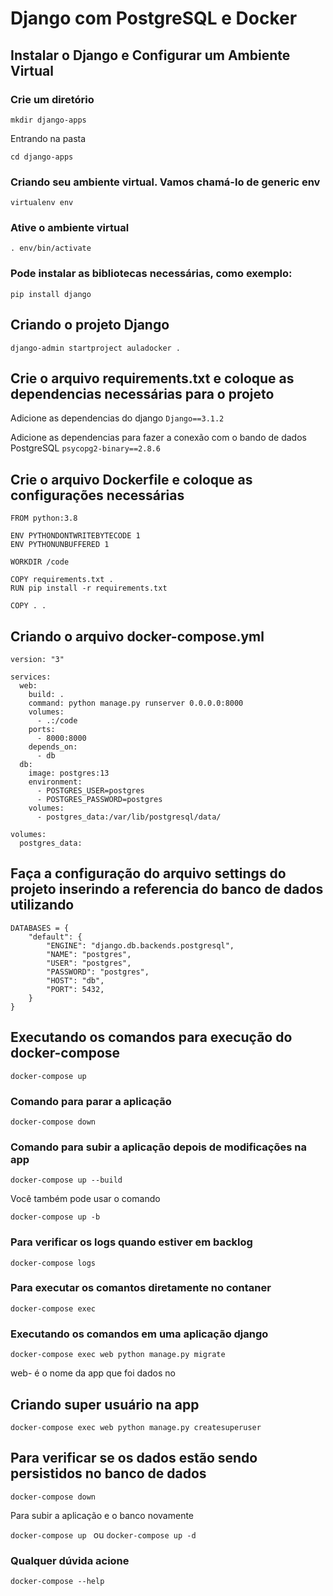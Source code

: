 # Django com PostgreSQL e Docker 

## Instalar o Django e Configurar um Ambiente Virtual 

### Crie um diretório
``` mkdir django-apps ```

Entrando na pasta 

``` cd django-apps ```

### Criando seu ambiente virtual. Vamos chamá-lo de generic env
```virtualenv env```

### Ative o ambiente virtual 
```. env/bin/activate```

### Pode instalar as bibliotecas necessárias, como exemplo:
```pip install django```

## Criando o projeto Django
```django-admin startproject auladocker .```

## Crie o arquivo requirements.txt e coloque as dependencias necessárias para o projeto

Adicione as dependencias do django 
```Django==3.1.2```

Adicione as dependencias para fazer a conexão com o bando de dados PostgreSQL
```psycopg2-binary==2.8.6```

## Crie o arquivo Dockerfile e coloque as configurações necessárias 
```
FROM python:3.8

ENV PYTHONDONTWRITEBYTECODE 1
ENV PYTHONUNBUFFERED 1

WORKDIR /code

COPY requirements.txt .
RUN pip install -r requirements.txt

COPY . .
```
## Criando o arquivo docker-compose.yml 

```
version: "3"

services:
  web:
    build: .
    command: python manage.py runserver 0.0.0.0:8000
    volumes:
      - .:/code
    ports:
      - 8000:8000
    depends_on:
      - db
  db:
    image: postgres:13
    environment:
      - POSTGRES_USER=postgres
      - POSTGRES_PASSWORD=postgres
    volumes:
      - postgres_data:/var/lib/postgresql/data/

volumes:
  postgres_data:
```
## Faça a configuração do arquivo settings do projeto inserindo a referencia do banco de dados utilizando
```
DATABASES = {
    "default": {
        "ENGINE": "django.db.backends.postgresql",
        "NAME": "postgres",
        "USER": "postgres",
        "PASSWORD": "postgres",
        "HOST": "db",
        "PORT": 5432,
    }
}
```

## Executando os comandos para execução do docker-compose

```docker-compose up ```

### Comando para parar a aplicação 

```docker-compose down ```

### Comando para subir a aplicação depois de modificações na app
```docker-compose up --build```

Você também pode usar o comando 

```docker-compose up -b```

### Para verificar os logs quando estiver em backlog 

```docker-compose logs```

### Para executar os comantos diretamente no contaner 

```docker-compose exec ```

### Executando os comandos em uma aplicação django 
```docker-compose exec web python manage.py migrate ```

web- é o nome da app que foi dados no 

## Criando super usuário na app
```docker-compose exec web python manage.py createsuperuser ```

## Para verificar se os dados estão sendo persistidos no banco de dados  
```docker-compose down ```

Para subir a aplicação e o banco novamente

```docker-compose up ```
ou
```docker-compose up -d ```

### Qualquer dúvida acione 
```docker-compose --help```

